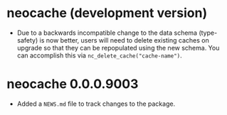 # neocache (development version)

- Due to a backwards incompatible change to the data schema (type-safety) is now better, users will need to delete existing caches on upgrade so that they can be repopulated using the new schema. You can accomplish this via `nc_delete_cache("cache-name")`.

# neocache 0.0.0.9003

- Added a `NEWS.md` file to track changes to the package.
